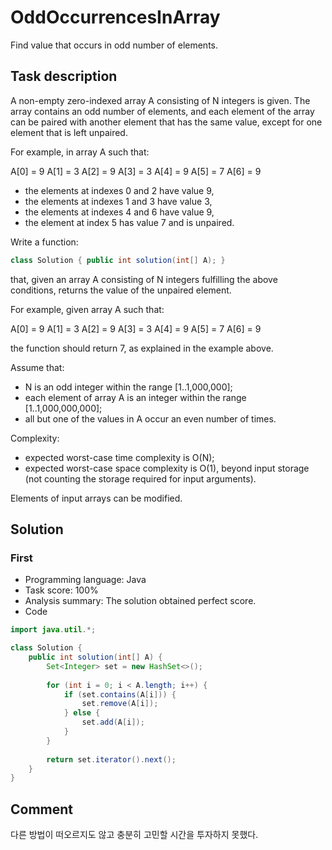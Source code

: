#  OddOccurrencesInArray

Find value that occurs in odd number of elements.

## Task description

A non-empty zero-indexed array A consisting of N integers is given. The array contains an odd number of elements, and each element of the array can be paired with another element that has the same value, except for one element that is left unpaired.

For example, in array A such that:

  A[0] = 9  A[1] = 3  A[2] = 9
  A[3] = 3  A[4] = 9  A[5] = 7
  A[6] = 9

* the elements at indexes 0 and 2 have value 9,
* the elements at indexes 1 and 3 have value 3,
* the elements at indexes 4 and 6 have value 9,
* the element at index 5 has value 7 and is unpaired.

Write a function:

```java
class Solution { public int solution(int[] A); }
```

that, given an array A consisting of N integers fulfilling the above conditions, returns the value of the unpaired element.

For example, given array A such that:

  A[0] = 9  A[1] = 3  A[2] = 9
  A[3] = 3  A[4] = 9  A[5] = 7
  A[6] = 9

the function should return 7, as explained in the example above.

Assume that:

* N is an odd integer within the range [1..1,000,000];
* each element of array A is an integer within the range [1..1,000,000,000];
* all but one of the values in A occur an even number of times.

Complexity:

* expected worst-case time complexity is O(N);
* expected worst-case space complexity is O(1), beyond input storage (not counting the storage required for input arguments).

Elements of input arrays can be modified.

## Solution

### First

* Programming language: Java
* Task score: 100%
* Analysis summary: The solution obtained perfect score.
* Code

```java
import java.util.*;

class Solution {
    public int solution(int[] A) {
        Set<Integer> set = new HashSet<>();
        
        for (int i = 0; i < A.length; i++) {
            if (set.contains(A[i])) {
                set.remove(A[i]);
            } else {
                set.add(A[i]);   
            }
        }
        
        return set.iterator().next();
    }
}
```

## Comment

다른 방법이 떠오르지도 않고 충분히 고민할 시간을 투자하지 못했다.
